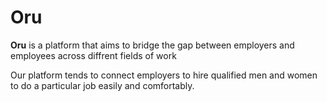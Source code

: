 # Oru 
**Oru** is a platform that aims to bridge the gap between employers and employees across diffrent fields of work 

Our platform tends to connect employers to hire qualified men and women to do a particular job easily and comfortably.

